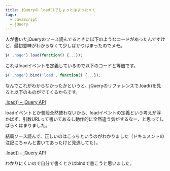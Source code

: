 ```yaml
---
title: jQueryの.load()でちょっとはまったメモ
tags: 
  - JavaScript
  - jQuery
---
```


人が書いたjQueryのソース読んでるときに以下のようなコードがあったんですけど、最初意味がわからなくて少しばかりはまったのでメモ。

```javascript
$('.hoge').load(function() {...});
```

これはloadイベントを定義しているので以下のコードと等価です。

```javascript
$('.hoge').bind('load', function() {...});
```

なんでこれがわからなかったかというと、jQueryのリファレンスで.load()を見ると以下のものがでてくるからです。

[.load() – jQuery API](http://api.jquery.com/load/)

loadイベントとか普段全然使わないから、loadイベントの定義という考えが浮かばず、引数URLって書いてあるし動作的に全然違う気がするなー、と思ってしばらくはまりました。

結局ソース読んで、正しいのはこっちというのがわかりました（ドキュメントの注記にちゃんと書いてあったけど見逃してた）。

[.load() – jQuery API](http://api.jquery.com/load-event/)

わかりにくいので自分で書くときはbindで書こうと思いました。

